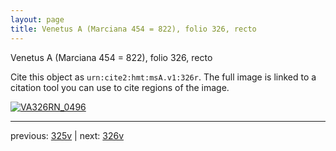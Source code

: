 ```yaml
---
layout: page
title: Venetus A (Marciana 454 = 822), folio 326, recto
---
```


Venetus A (Marciana 454 = 822), folio 326, recto

Cite this object as `urn:cite2:hmt:msA.v1:326r`.  The full image is linked to a citation tool you can use to cite regions of the image.

[![VA326RN_0496](http://www.homermultitext.org/iipsrv?IIIF=/project/homer/pyramidal/deepzoom/hmt/vaimg/2017a/VA326RN_0496.tif/full/800,/0/default.jpg)](http://www.homermultitext.org/ict2/?urn=urn:cite2:hmt:vaimg.2017a:VA326RN_0496) 

---

previous:  [325v](../325v/) | next: [326v](../326v/)